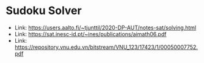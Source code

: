 # Sudoku Solver
- Link: https://users.aalto.fi/~tjunttil/2020-DP-AUT/notes-sat/solving.html
- Link: https://sat.inesc-id.pt/~ines/publications/aimath06.pdf
- Link: https://repository.vnu.edu.vn/bitstream/VNU_123/17423/1/00050007752.pdf

